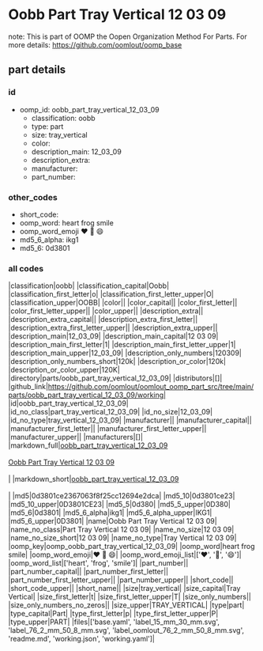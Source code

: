 # Oobb Part Tray Vertical 12 03 09  

note: This is part of OOMP the Oopen Organization Method For Parts. For more details: https://github.com/oomlout/oomp_base

##  part details





### id
* oomp_id: oobb_part_tray_vertical_12_03_09
  * classification: oobb
  * type: part
  * size: tray_vertical
  * color: 
  * description_main: 12_03_09
  * description_extra: 
  * manufacturer: 
  * part_number: 

### other_codes
* short_code: 
* oomp_word: heart frog smile
* oomp_word_emoji :heart: :frog: :smile:
* md5_6_alpha: ikg1
* md5_6: 0d3801

### all codes 
|classification|oobb|
|classification_capital|Oobb|
|classification_first_letter|o|
|classification_first_letter_upper|O|
|classification_upper|OOBB|
|color||
|color_capital||
|color_first_letter||
|color_first_letter_upper||
|color_upper||
|description_extra||
|description_extra_capital||
|description_extra_first_letter||
|description_extra_first_letter_upper||
|description_extra_upper||
|description_main|12_03_09|
|description_main_capital|12 03 09|
|description_main_first_letter|1|
|description_main_first_letter_upper|1|
|description_main_upper|12_03_09|
|description_only_numbers|120309|
|description_only_numbers_short|120k|
|description_or_color|120k|
|description_or_color_upper|120K|
|directory|parts/oobb_part_tray_vertical_12_03_09|
|distributors|[]|
|github_link|https://github.com/oomlout/oomlout_oomp_part_src/tree/main/parts/oobb_part_tray_vertical_12_03_09/working|
|id|oobb_part_tray_vertical_12_03_09|
|id_no_class|part_tray_vertical_12_03_09|
|id_no_size|12_03_09|
|id_no_type|tray_vertical_12_03_09|
|manufacturer||
|manufacturer_capital||
|manufacturer_first_letter||
|manufacturer_first_letter_upper||
|manufacturer_upper||
|manufacturers|[]|
|markdown_full|[oobb_part_tray_vertical_12_03_09](https://github.com/oomlout/oomlout_oomp_part_src/tree/main/parts/oobb_part_tray_vertical_12_03_09/working)<br>[](https://github.com/oomlout/oomlout_oomp_part_src/tree/main/parts/oobb_part_tray_vertical_12_03_09/working)<br>[Oobb Part Tray Vertical 12 03 09](https://github.com/oomlout/oomlout_oomp_part_src/tree/main/parts/oobb_part_tray_vertical_12_03_09/working)<br><br>|
|markdown_short|[oobb_part_tray_vertical_12_03_09](https://github.com/oomlout/oomlout_oomp_part_src/tree/main/parts/oobb_part_tray_vertical_12_03_09/working)<br><br>|
|md5|0d3801ce2367063f8f25cc12694e2dca|
|md5_10|0d3801ce23|
|md5_10_upper|0D3801CE23|
|md5_5|0d380|
|md5_5_upper|0D380|
|md5_6|0d3801|
|md5_6_alpha|ikg1|
|md5_6_alpha_upper|IKG1|
|md5_6_upper|0D3801|
|name|Oobb Part Tray Vertical 12 03 09|
|name_no_class|Part Tray Vertical 12 03 09|
|name_no_size|12 03 09|
|name_no_size_short|12 03 09|
|name_no_type|Tray Vertical 12 03 09|
|oomp_key|oomp_oobb_part_tray_vertical_12_03_09|
|oomp_word|heart frog smile|
|oomp_word_emoji|:heart: :frog: :smile:|
|oomp_word_emoji_list|[':heart:', ':frog:', ':smile:']|
|oomp_word_list|['heart', 'frog', 'smile']|
|part_number||
|part_number_capital||
|part_number_first_letter||
|part_number_first_letter_upper||
|part_number_upper||
|short_code||
|short_code_upper||
|short_name||
|size|tray_vertical|
|size_capital|Tray Vertical|
|size_first_letter|t|
|size_first_letter_upper|T|
|size_only_numbers||
|size_only_numbers_no_zeros||
|size_upper|TRAY_VERTICAL|
|type|part|
|type_capital|Part|
|type_first_letter|p|
|type_first_letter_upper|P|
|type_upper|PART|
|files|['base.yaml', 'label_15_mm_30_mm.svg', 'label_76_2_mm_50_8_mm.svg', 'label_oomlout_76_2_mm_50_8_mm.svg', 'readme.md', 'working.json', 'working.yaml']|
